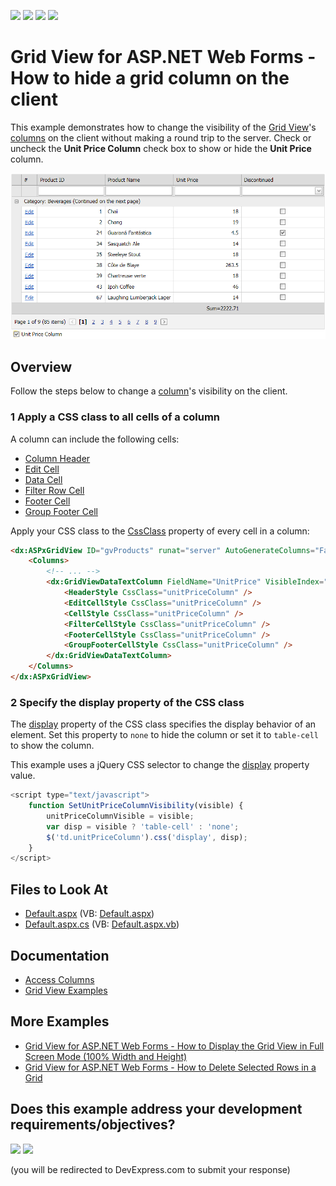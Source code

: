 <!-- default badges list -->
![](https://img.shields.io/endpoint?url=https://codecentral.devexpress.com/api/v1/VersionRange/128534364/15.1.3%2B)
[![](https://img.shields.io/badge/Open_in_DevExpress_Support_Center-FF7200?style=flat-square&logo=DevExpress&logoColor=white)](https://supportcenter.devexpress.com/ticket/details/E4580)
[![](https://img.shields.io/badge/📖_How_to_use_DevExpress_Examples-e9f6fc?style=flat-square)](https://docs.devexpress.com/GeneralInformation/403183)
[![](https://img.shields.io/badge/💬_Leave_Feedback-feecdd?style=flat-square)](#does-this-example-address-your-development-requirementsobjectives)
<!-- default badges end -->
# Grid View for ASP.NET Web Forms - How to hide a grid column on the client

This example demonstrates how to change the visibility of the [Grid View](https://docs.devexpress.com/AspNet/5823/components/grid-view)'s [columns](https://docs.devexpress.com/AspNet/3691/components/grid-view/concepts/data-representation-basics/columns) on the client without making a round trip to the server. Check or uncheck the **Unit Price Column** check box to show or hide the **Unit Price** column.

![Hide a grid column on the client](hide-a-column.png)

## Overview

Follow the steps below to change a [column](https://docs.devexpress.com/AspNet/3691/components/grid-view/concepts/data-representation-basics/columns)'s visibility on the client.

### 1 Apply a CSS class to all cells of a column

A column can include the following cells:

* [Column Header](https://docs.devexpress.com/AspNet/3669/components/grid-view/visual-elements/column-header)
* [Edit Cell](https://docs.devexpress.com/AspNet/3680/components/grid-view/visual-elements/edit-form)
* [Data Cell](https://docs.devexpress.com/AspNet/3670/components/grid-view/visual-elements/data-cell)
* [Filter Row Cell](https://docs.devexpress.com/AspNet/3684/components/grid-view/visual-elements/filter-row)
* [Footer Cell](https://docs.devexpress.com/AspNet/3683/components/grid-view/visual-elements/footer-cell)
* [Group Footer Cell](https://docs.devexpress.com/AspNet/3815/components/grid-view/visual-elements/group-footer)

Apply your CSS class to the [CssClass](https://docs.microsoft.com/en-us/dotnet/api/system.web.ui.webcontrols.style.cssclass) property of every cell in a column:

```aspx
<dx:ASPxGridView ID="gvProducts" runat="server" AutoGenerateColumns="False" DataSourceID="dsProducts" KeyFieldName="ProductID">
    <Columns>
        <!-- ... -->
        <dx:GridViewDataTextColumn FieldName="UnitPrice" VisibleIndex="4">
            <HeaderStyle CssClass="unitPriceColumn" />
            <EditCellStyle CssClass="unitPriceColumn" />
            <CellStyle CssClass="unitPriceColumn" />
            <FilterCellStyle CssClass="unitPriceColumn" />
            <FooterCellStyle CssClass="unitPriceColumn" />
            <GroupFooterCellStyle CssClass="unitPriceColumn" />
        </dx:GridViewDataTextColumn>
    </Columns>
</dx:ASPxGridView>
```

### 2 Specify the display property of the CSS class

The [display](http://www.w3schools.com/cssref/pr_class_display.asp) property of the CSS class specifies the display behavior of an element. Set this property to `none` to hide the column or set it to `table-cell` to show the column.

This example uses a jQuery CSS selector to change the [display](http://www.w3schools.com/cssref/pr_class_display.asp) property value.

```javascript
<script type="text/javascript">
    function SetUnitPriceColumnVisibility(visible) {
        unitPriceColumnVisible = visible;
        var disp = visible ? 'table-cell' : 'none';
        $('td.unitPriceColumn').css('display', disp);
    }
</script>
```

<!-- default file list -->

## Files to Look At

* [Default.aspx](./CS/WebSite/Default.aspx) (VB: [Default.aspx](./VB/WebSite/Default.aspx))
* [Default.aspx.cs](./CS/WebSite/Default.aspx.cs) (VB: [Default.aspx.vb](./VB/WebSite/Default.aspx.vb))

<!-- default file list end -->

## Documentation

* [Access Columns](https://docs.devexpress.com/AspNet/3697/components/grid-view/concepts/data-representation-basics/columns/accessing-columns)
* [Grid View Examples](https://docs.devexpress.com/AspNet/3768/components/grid-view/examples)

## More Examples

- [Grid View for ASP.NET Web Forms - How to Display the Grid View in Full Screen Mode (100% Width and Height)](https://github.com/DevExpress-Examples/grid-in-full-screen-mode-in-aspnet-web-applications)
- [Grid View for ASP.NET Web Forms - How to Delete Selected Rows in a Grid](https://github.com/DevExpress-Examples/aspxgridview-delete-selected-rows)
<!-- feedback -->
## Does this example address your development requirements/objectives?

[<img src="https://www.devexpress.com/support/examples/i/yes-button.svg"/>](https://www.devexpress.com/support/examples/survey.xml?utm_source=github&utm_campaign=asp-net-web-forms-grid-hide-a-column-on-the-client&~~~was_helpful=yes) [<img src="https://www.devexpress.com/support/examples/i/no-button.svg"/>](https://www.devexpress.com/support/examples/survey.xml?utm_source=github&utm_campaign=asp-net-web-forms-grid-hide-a-column-on-the-client&~~~was_helpful=no)

(you will be redirected to DevExpress.com to submit your response)
<!-- feedback end -->
